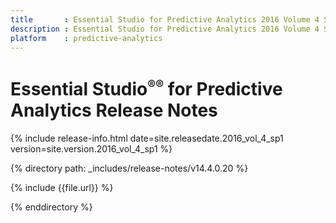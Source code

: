 ```yaml
---
title       : Essential Studio for Predictive Analytics 2016 Volume 4 Service Pack 1 Release Notes
description : Essential Studio for Predictive Analytics 2016 Volume 4 Service Pack 1 Release Notes
platform    : predictive-analytics
---
```


# Essential Studio<sup style="font-size:70%">&reg;</sup><sup style="font-size:70%">&reg;</sup> for Predictive Analytics Release Notes 

{% include release-info.html date=site.releasedate.2016_vol_4_sp1 version=site.version.2016_vol_4_sp1 %} 

{% directory path: _includes/release-notes/v14.4.0.20 %}

{% include {{file.url}} %}

{% enddirectory %}